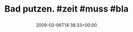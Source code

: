 ---
retweeted: false
source: <a href="http://twitter.com" rel="nofollow">Twitter Web Client</a>
entities:
  hashtags:
  - text: zeit
    indices:
    - '12'
    - '17'
  - text: muss
    indices:
    - '18'
    - '23'
  - text: bla
    indices:
    - '24'
    - '28'
  symbols: []
  user_mentions: []
  urls: []
display_text_range:
- '0'
- '28'
favorite_count: '0'
id_str: '1288430887'
truncated: false
retweet_count: '0'
id: '1288430887'
created_at: Fri Mar 06 14:38:33 +0000 2009
favorited: false
full_text: 'Bad putzen. #zeit #muss #bla'
lang: eu
tags:
- zeit
- muss
- bla
- pesos/twitter
date: '2009-03-06T14:38:33+00:00'
src: https://twitter.com/bascht/status/1288430887
original_url: https://twitter.com/bascht/status/1288430887
type: twitter_tweet
text: 'Bad putzen. #zeit #muss #bla'
title: 'Bad putzen. #zeit #muss #bla

  '

---